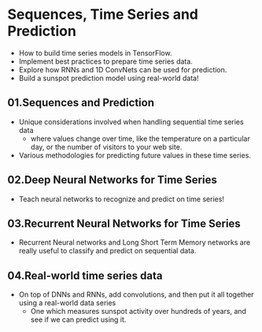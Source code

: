# Sequences, Time Series and Prediction
- How to build time series models in TensorFlow. 
- Implement best practices to prepare time series data. 
- Explore how RNNs and 1D ConvNets can be used for prediction. 
- Build a sunspot prediction model using real-world data!

## 01.Sequences and Prediction
- Unique considerations involved when handling sequential time series data 
	- where values change over time, like the temperature on a particular day, or the number of visitors to your web site.
- Various methodologies for predicting future values in these time series.

## 02.Deep Neural Networks for Time Series
- Teach neural networks to recognize and predict on time series!

## 03.Recurrent Neural Networks for Time Series
- Recurrent Neural networks and Long Short Term Memory networks are really useful to classify and predict on sequential data. 

## 04.Real-world time series data
- On top of DNNs and RNNs, add convolutions, and then put it all together using a real-world data series 
	- One which measures sunspot activity over hundreds of years, and see if we can predict using it.